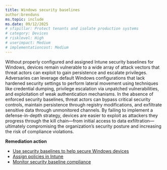 ```yaml
---
title: Windows security baselines
author:brenduns
ms.topic: include
ms.date: 09/12/2025
# sfipillar: Protect tenants and isolate production systems
# category: Devices
# risklevel: High
# userimpact: Medium
# implementationcost: Medium
---
```

Without properly configured and assigned Intune security baselines for Windows, devices remain vulnerable to a wide array of attack vectors that threat actors can exploit to gain persistence and escalate privileges. Adversaries can leverage default Windows configurations that lack hardened security settings to perform lateral movement using techniques like credential dumping, privilege escalation via unpatched vulnerabilities, and exploitation of weak authentication mechanisms. In the absence of enforced security baselines, threat actors can bypass critical security controls, maintain persistence through registry modifications, and exfiltrate sensitive data through unmonitored channels. By failing to implement a defense-in-depth strategy, devices are easier to exploit as attackers they progress through the kill chain—from initial access to data exfiltration—ultimately compromising the organization’s security posture and increasing the risk of compliance violations.

**Remediation action**

- [Use security baselines to help secure Windows devices](/intune/intune-service/protect/security-baselines-configure)
- [Assign policies in Intune](/intune/intune-service/configuration/device-profile-assign)
- [Monitor security baseline compliance](/intune/intune-service/protect/security-baselines-monitor)